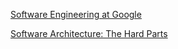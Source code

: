 [Software Engineering at Google](software-engineering-at-google)

[Software Architecture: The Hard Parts](software-architecture-the-hard-parts)
